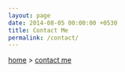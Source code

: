 ```yaml
---
layout: page
date: 2014-08-05 00:00:00 +0530
title: Contact Me
permalink: /contact/
---
```


<span><a href="{{ site.url }}">home</a>&nbsp;&gt;&nbsp;<a href="{{ site.url }}/contact">contact me</a></span>

<script src="http://www.emailmeform.com/builder/forms/jsform/bi73zffJbc078cHP6p6fhfr" type="text/javascript"></script>
